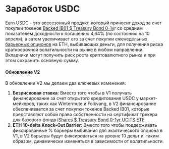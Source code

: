 # Заработок USDC

Earn USDC - это всесезонный продукт, который приносит доход за счет покупки токенов [Backed IB01 $ Treasury Bond 0-1y](https://uploads-ssl.webflow.com/622f4d1701727dc75198439a/640f24743a879f53d86468fe\_bIB01%20Factsheet.pdf)r со средним показателем доходности к погашению 4,64% (по состоянию на 10 апреля), а затем увеличивает его за счет покупки еженедельных [барьерных опционов](https://bookdown.org/maxime\_debellefroid/MyBook/barrier-options.html#knock-out-options) на ETH, выбивающих деньги, для получения риска краткосрочной волатильности на рынке в любом направлении. Вкладчики могут получить риск роста криптовалютного рынка и при этом сохранить основную сумму.

#### **Обновление V2**

В обновлении V2 мы делаем два ключевых изменения:

1. **Безрисковая ставка**: Вместо того чтобы в V1 получать финансирование за счет открытого кредитования USDC у маркет-мейкеров, таких как Wintermute и Folkvang, в V2 финансирование обеспечивается за счет покупки токенов Backed IB01, которые представляют собой право собственности на сертификат трекера для базового фонда [iShares $ Treasury Bond 0-1yr UCITS ETF](https://www.blackrock.com/americas-offshore/en/products/307243/ishares-treasury-bond-0-1yr-ucits-etf).
2. **ETH 10-delta Knock-Out Barrier:** Вместо того чтобы поддерживать фиксированные % барьеры выбивания для экзотического опциона в V1, в V2 барьеры будут фиксироваться на уровне 10 дельт и, таким образом, динамически изменяться в зависимости от волатильности.
